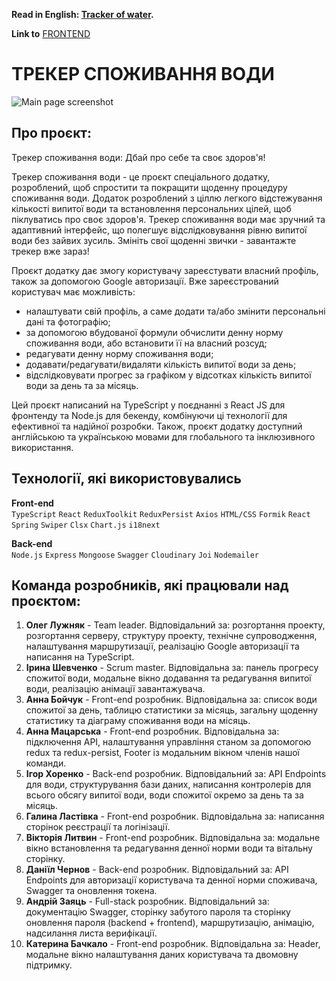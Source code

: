 **Read in English: [Tracker of water](README.en.md).**<br />

**Link to** [FRONTEND](https://github.com/luzhnyak/aqua-frontend)

# ТРЕКЕР СПОЖИВАННЯ ВОДИ

![Main page screenshot](https://github.com/luzhnyak/aqua-frontend/raw/main/src/images/Main_page.png)

## Про проєкт:

Трекер споживання води: Дбай про себе та своє здоров'я!

Трекер споживання води - це проєкт спеціального додатку, розроблений, щоб спростити та покращити щоденну процедуру споживання води. Додаток розроблений з ціллю легкого відстежування кількості випитої води та встановлення персональних цілей, щоб піклуватись про своє здоров'я. Трекер споживання води має зручний та адаптивний інтерфейс, що полегшує відслідковування рівню випитої води без зайвих зусиль.
Змініть свої щоденні звички - завантажте трекер вже зараз!

Проєкт додатку дає змогу користувачу зареєстувати власний профіль, також за допомогою Google авторизації.
Вже зареєстрований користувач має можливість:

- налаштувати свій профіль, а саме додати та/або змінити персональні дані та фотографію;
- за допомогою вбудованої формули обчислити денну норму споживання води, або встановити її на власний розсуд;
- редагувати денну норму споживання води;
- додавати/редагувати/видаляти кількість випитої води за день;
- відслідковувати прогрес за графіком у відсотках кількість випитої води за день та за місяць.

Цей проєкт написаний на TypeScript у поєднанні з React JS для фронтенду та Node.js для бекенду, комбінуючи ці технології для ефективної та надійної розробки. Також, проєкт додатку доступний англійською та українською мовами для глобального та інклюзивного використання.

## Технології, які використовувались

**Front-end**<br />
`TypeScript` `React` `ReduxToolkit` `ReduxPersist` `Axios` `HTML/CSS` `Formik`
`React Spring` `Swiper` `Clsx` `Chart.js` `i18next`

**Back-end**<br />
`Node.js` `Express` `Mongoose` `Swagger` `Cloudinary` `Joi` `Nodemailer`

## Команда розробників, які працювали над проєктом:

1. **Олег Лужняк** - Team leader. Відповідальний за: розгортання проекту, розгортання серверу, структуру проекту, технічне супроводження, налаштування маршрутизації, реалізацію Google авторизації та написання на TypeScript.
2. **Ірина Шевченко** - Scrum master. Відповідальна за: панель прогресу спожитої води, модальне вікно додавання та редагування випитої води, реалізацію анімації завантажувача.
3. **Анна Бойчук** - Front-end розробник. Відповідальна за: список води спожитої за день, таблицю статистики за місяць, загальну щоденну статистику та діаграму споживання води на місяць.
4. **Анна Мацарська** - Front-end розробник. Відповідальна за: підключення API, налаштування управління станом за допомогою redux та redux-persist, Footer із модальним вікном членів нашої команди.
5. **Ігор Хоренко** - Back-end розробник. Відповідальний за: API Endpoints для води, структурування бази даних, написання контролерів для всього обсягу випитої води, води спожитої окремо за день та за місяць.
6. **Галина Ластівка** - Front-end розробник. Відповідальна за: написання сторінок реєстрації та логінізації.
7. **Вікторія Литвин** - Front-end розробник. Відповідальна за: модальне вікно встановлення та редагування денної норми води та вітальну сторінку.
8. **Даніїл Чернов** - Back-end розробник. Відповідальний за: API Endpoints для авторизації користувача та денної норми споживача, Swagger та оновлення токена.
9. **Андрій Заяць** - Full-stack розробник. Відповідальний за: документацію Swagger, сторінку забутого пароля та сторінку оновлення пароля (backend + frontend), маршрутизацію, анімацію, надсилання листа верифікації.
10. **Катерина Бачкало** - Front-end розробник. Відповідальна за: Header, модальне вікно налаштування даних користувача та двомовну підтримку.
